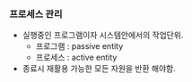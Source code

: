### 프로세스 관리
- 실행중인 프로그램이자 시스템안에서의 작업단위.
	- 프로그램 : passive entity
	- 프로세스 : active entity
- 종료시 재활용 가능한 모든 자원을 반환 해야함.